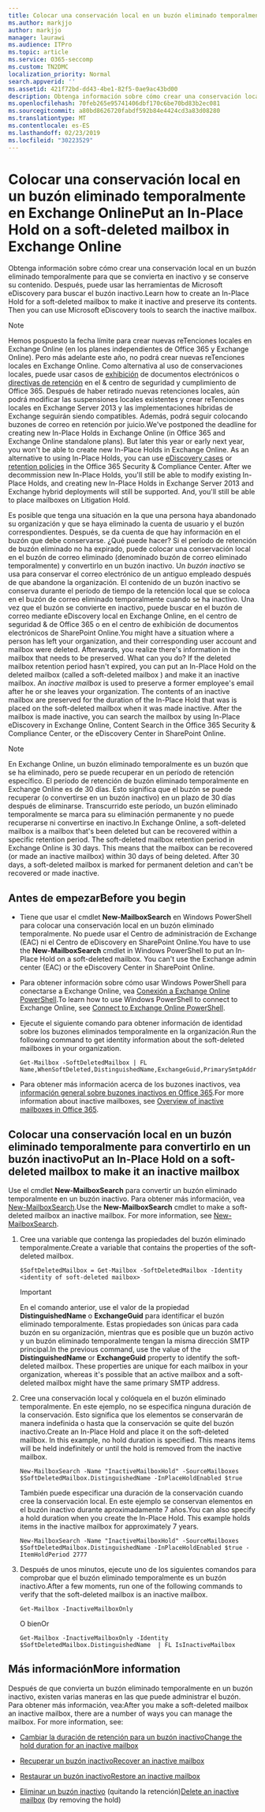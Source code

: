 ```yaml
---
title: Colocar una conservación local en un buzón eliminado temporalmente en Exchange Online
ms.author: markjjo
author: markjjo
manager: laurawi
ms.audience: ITPro
ms.topic: article
ms.service: O365-seccomp
ms.custom: TN2DMC
localization_priority: Normal
search.appverid: ''
ms.assetid: 421f72bd-dd43-4be1-82f5-0ae9ac43bd00
description: Obtenga información sobre cómo crear una conservación local en un buzón eliminado temporalmente para que se convierta en inactivo y se conserve su contenido. Después, puede usar las herramientas de Microsoft eDiscovery para buscar el buzón inactivo.
ms.openlocfilehash: 70feb265e95741406dbf170c6be70bd83b2ec081
ms.sourcegitcommit: a80bd8626720fabdf592b84e4424cd3a83d08280
ms.translationtype: MT
ms.contentlocale: es-ES
ms.lasthandoff: 02/23/2019
ms.locfileid: "30223529"
---
```

# <a name="put-an-in-place-hold-on-a-soft-deleted-mailbox-in-exchange-online"></a><span data-ttu-id="456c2-104">Colocar una conservación local en un buzón eliminado temporalmente en Exchange Online</span><span class="sxs-lookup"><span data-stu-id="456c2-104">Put an In-Place Hold on a soft-deleted mailbox in Exchange Online</span></span>

<span data-ttu-id="456c2-p102">Obtenga información sobre cómo crear una conservación local en un buzón eliminado temporalmente para que se convierta en inactivo y se conserve su contenido. Después, puede usar las herramientas de Microsoft eDiscovery para buscar el buzón inactivo.</span><span class="sxs-lookup"><span data-stu-id="456c2-p102">Learn how to create an In-Place Hold for a soft-deleted mailbox to make it inactive and preserve its contents. Then you can use Microsoft eDiscovery tools to search the inactive mailbox.</span></span>
  
> [!NOTE]
> <span data-ttu-id="456c2-p103">Hemos pospuesto la fecha límite para crear nuevas reTenciones locales en Exchange Online (en los planes independientes de Office 365 y Exchange Online). Pero más adelante este año, no podrá crear nuevas reTenciones locales en Exchange Online. Como alternativa al uso de conservaciones locales, puede usar casos de [exhibición](https://go.microsoft.com/fwlink/?linkid=780738) de documentos electrónicos o [directivas de retención](https://go.microsoft.com/fwlink/?linkid=827811) en el &amp; centro de seguridad y cumplimiento de Office 365. Después de haber retirado nuevas retenciones locales, aún podrá modificar las suspensiones locales existentes y crear reTenciones locales en Exchange Server 2013 y las implementaciones híbridas de Exchange seguirán siendo compatibles. Además, podrá seguir colocando buzones de correo en retención por juicio.</span><span class="sxs-lookup"><span data-stu-id="456c2-p103">We've postponed the deadline for creating new In-Place Holds in Exchange Online (in Office 365 and Exchange Online standalone plans). But later this year or early next year, you won't be able to create new In-Place Holds in Exchange Online. As an alternative to using In-Place Holds, you can use [eDiscovery cases](https://go.microsoft.com/fwlink/?linkid=780738) or [retention policies](https://go.microsoft.com/fwlink/?linkid=827811) in the Office 365 Security &amp; Compliance Center. After we decommission new In-Place Holds, you'll still be able to modify existing In-Place Holds, and creating new In-Place Holds in Exchange Server 2013 and Exchange hybrid deployments will still be supported. And, you'll still be able to place mailboxes on Litigation Hold.</span></span> 
  
<span data-ttu-id="456c2-p104">Es posible que tenga una situación en la que una persona haya abandonado su organización y que se haya eliminado la cuenta de usuario y el buzón correspondientes. Después, se da cuenta de que hay información en el buzón que debe conservarse. ¿Qué puede hacer? Si el período de retención de buzón eliminado no ha expirado, puede colocar una conservación local en el buzón de correo eliminado (denominado buzón de correo eliminado temporalmente) y convertirlo en un buzón inactivo. Un *buzón inactivo* se usa para conservar el correo electrónico de un antiguo empleado después de que abandone la organización. El contenido de un buzón inactivo se conserva durante el período de tiempo de la retención local que se coloca en el buzón de correo eliminado temporalmente cuando se ha inactivo. Una vez que el buzón se convierte en inactivo, puede buscar en el buzón de correo mediante eDiscovery local en Exchange Online, en el centro de seguridad &amp; de Office 365 o en el centro de exhibición de documentos electrónicos de SharePoint Online.</span><span class="sxs-lookup"><span data-stu-id="456c2-p104">You might have a situation where a person has left your organization, and their corresponding user account and mailbox were deleted. Afterwards, you realize there's information in the mailbox that needs to be preserved. What can you do? If the deleted mailbox retention period hasn't expired, you can put an In-Place Hold on the deleted mailbox (called a  soft-deleted mailbox ) and make it an inactive mailbox. An  *inactive mailbox*  is used to preserve a former employee's email after he or she leaves your organization. The contents of an inactive mailbox are preserved for the duration of the In-Place Hold that was is placed on the soft-deleted mailbox when it was made inactive. After the mailbox is made inactive, you can search the mailbox by using In-Place eDiscovery in Exchange Online, Content Search in the Office 365 Security &amp; Compliance Center, or the eDiscovery Center in SharePoint Online.</span></span> 
  
> [!NOTE]
> <span data-ttu-id="456c2-p105">En Exchange Online, un buzón eliminado temporalmente es un buzón que se ha eliminado, pero se puede recuperar en un período de retención específico. El período de retención de buzón eliminado temporalmente en Exchange Online es de 30 días. Esto significa que el buzón se puede recuperar (o convertirse en un buzón inactivo) en un plazo de 30 días después de eliminarse. Transcurrido este período, un buzón eliminado temporalmente se marca para su eliminación permanente y no puede recuperarse ni convertirse en inactivo.</span><span class="sxs-lookup"><span data-stu-id="456c2-p105">In Exchange Online, a soft-deleted mailbox is a mailbox that's been deleted but can be recovered within a specific retention period. The soft-deleted mailbox retention period in Exchange Online is 30 days. This means that the mailbox can be recovered (or made an inactive mailbox) within 30 days of being deleted. After 30 days, a soft-deleted mailbox is marked for permanent deletion and can't be recovered or made inactive.</span></span> 
  
## <a name="before-you-begin"></a><span data-ttu-id="456c2-123">Antes de empezar</span><span class="sxs-lookup"><span data-stu-id="456c2-123">Before you begin</span></span>

- <span data-ttu-id="456c2-p106">Tiene que usar el cmdlet **New-MailboxSearch** en Windows PowerShell para colocar una conservación local en un buzón eliminado temporalmente. No puede usar el Centro de administración de Exchange (EAC) ni el Centro de eDiscovery en SharePoint Online.</span><span class="sxs-lookup"><span data-stu-id="456c2-p106">You have to use the **New-MailboxSearch** cmdlet in Windows PowerShell to put an In-Place Hold on a soft-deleted mailbox. You can't use the Exchange admin center (EAC) or the eDiscovery Center in SharePoint Online.</span></span> 
    
- <span data-ttu-id="456c2-126">Para obtener información sobre cómo usar Windows PowerShell para conectarse a Exchange Online, vea [Conexión a Exchange Online PowerShell](https://go.microsoft.com/fwlink/p/?linkid=396554).</span><span class="sxs-lookup"><span data-stu-id="456c2-126">To learn how to use Windows PowerShell to connect to Exchange Online, see [Connect to Exchange Online PowerShell](https://go.microsoft.com/fwlink/p/?linkid=396554).</span></span>
    
- <span data-ttu-id="456c2-127">Ejecute el siguiente comando para obtener información de identidad sobre los buzones eliminados temporalmente en la organización.</span><span class="sxs-lookup"><span data-stu-id="456c2-127">Run the following command to get identity information about the soft-deleted mailboxes in your organization.</span></span> 
    
  ```
  Get-Mailbox -SoftDeletedMailbox | FL Name,WhenSoftDeleted,DistinguishedName,ExchangeGuid,PrimarySmtpAddress
  ```

- <span data-ttu-id="456c2-128">Para obtener más información acerca de los buzones inactivos, vea [información general sobre buzones inactivos en Office 365](inactive-mailboxes-in-office-365.md).</span><span class="sxs-lookup"><span data-stu-id="456c2-128">For more information about inactive mailboxes, see [Overview of inactive mailboxes in Office 365](inactive-mailboxes-in-office-365.md).</span></span>
    
## <a name="put-an-in-place-hold-on-a-soft-deleted-mailbox-to-make-it-an-inactive-mailbox"></a><span data-ttu-id="456c2-129">Colocar una conservación local en un buzón eliminado temporalmente para convertirlo en un buzón inactivo</span><span class="sxs-lookup"><span data-stu-id="456c2-129">Put an In-Place Hold on a soft-deleted mailbox to make it an inactive mailbox</span></span>

<span data-ttu-id="456c2-p107">Use el cmdlet **New-MailboxSearch** para convertir un buzón eliminado temporalmente en un buzón inactivo. Para obtener más información, vea [New-MailboxSearch](http://technet.microsoft.com/library/74303b47-bb49-407c-a43b-590356eae35c.aspx).</span><span class="sxs-lookup"><span data-stu-id="456c2-p107">Use the **New-MailboxSearch** cmdlet to make a soft-deleted mailbox an inactive mailbox. For more information, see [New-MailboxSearch](http://technet.microsoft.com/library/74303b47-bb49-407c-a43b-590356eae35c.aspx).</span></span>
  
1. <span data-ttu-id="456c2-132">Cree una variable que contenga las propiedades del buzón eliminado temporalmente.</span><span class="sxs-lookup"><span data-stu-id="456c2-132">Create a variable that contains the properties of the soft-deleted mailbox.</span></span> 
    
   ```
   $SoftDeletedMailbox = Get-Mailbox -SoftDeletedMailbox -Identity <identity of soft-deleted mailbox>
   ```

    > [!IMPORTANT]
    > <span data-ttu-id="456c2-p108">En el comando anterior, use el valor de la propiedad **DistinguishedName** o **ExchangeGuid** para identificar el buzón eliminado temporalmente. Estas propiedades son únicas para cada buzón en su organización, mientras que es posible que un buzón activo y un buzón eliminado temporalmente tengan la misma dirección SMTP principal.</span><span class="sxs-lookup"><span data-stu-id="456c2-p108">In the previous command, use the value of the **DistinguishedName** or **ExchangeGuid** property to identify the soft-deleted mailbox. These properties are unique for each mailbox in your organization, whereas it's possible that an active mailbox and a soft-deleted mailbox might have the same primary SMTP address.</span></span> 
  
2. <span data-ttu-id="456c2-p109">Cree una conservación local y colóquela en el buzón eliminado temporalmente. En este ejemplo, no se especifica ninguna duración de la conservación. Esto significa que los elementos se conservarán de manera indefinida o hasta que la conservación se quite del buzón inactivo.</span><span class="sxs-lookup"><span data-stu-id="456c2-p109">Create an In-Place Hold and place it on the soft-deleted mailbox. In this example, no hold duration is specified. This means items will be held indefinitely or until the hold is removed from the inactive mailbox.</span></span>
    
   ```
   New-MailboxSearch -Name "InactiveMailboxHold" -SourceMailboxes $SoftDeletedMailbox.DistinguishedName -InPlaceHoldEnabled $true
    ```
   <span data-ttu-id="456c2-p110">También puede especificar una duración de la conservación cuando cree la conservación local. En este ejemplo se conservan elementos en el buzón inactivo durante aproximadamente 7 años.</span><span class="sxs-lookup"><span data-stu-id="456c2-p110">You can also specify a hold duration when you create the In-Place Hold. This example holds items in the inactive mailbox for approximately 7 years.</span></span>
    
   ```
   New-MailboxSearch -Name "InactiveMailboxHold" -SourceMailboxes $SoftDeletedMailbox.DistinguishedName -InPlaceHoldEnabled $true -ItemHoldPeriod 2777
   ```

3. <span data-ttu-id="456c2-140">Después de unos minutos, ejecute uno de los siguientes comandos para comprobar que el buzón eliminado temporalmente es un buzón inactivo.</span><span class="sxs-lookup"><span data-stu-id="456c2-140">After a few moments, run one of the following commands to verify that the soft-deleted mailbox is an inactive mailbox.</span></span>
    
   ```
   Get-Mailbox -InactiveMailboxOnly
   ```

    <span data-ttu-id="456c2-141">O bien</span><span class="sxs-lookup"><span data-stu-id="456c2-141">Or</span></span>
    
   ```
   Get-Mailbox -InactiveMailboxOnly -Identity $SoftDeletedMailbox.DistinguishedName  | FL IsInactiveMailbox
   ```

## <a name="more-information"></a><span data-ttu-id="456c2-142">Más información</span><span class="sxs-lookup"><span data-stu-id="456c2-142">More information</span></span>

<span data-ttu-id="456c2-p111">Después de que convierta un buzón eliminado temporalmente en un buzón inactivo, existen varias maneras en las que puede administrar el buzón. Para obtener más información, vea:</span><span class="sxs-lookup"><span data-stu-id="456c2-p111">After you make a soft-deleted mailbox an inactive mailbox, there are a number of ways you can manage the mailbox. For more information, see:</span></span>
  
- [<span data-ttu-id="456c2-145">Cambiar la duración de retención para un buzón inactivo</span><span class="sxs-lookup"><span data-stu-id="456c2-145">Change the hold duration for an inactive mailbox</span></span>](change-the-hold-duration-for-an-inactive-mailbox.md)
    
- [<span data-ttu-id="456c2-146">Recuperar un buzón inactivo</span><span class="sxs-lookup"><span data-stu-id="456c2-146">Recover an inactive mailbox</span></span>](recover-an-inactive-mailbox.md)
    
- [<span data-ttu-id="456c2-147">Restaurar un buzón inactivo</span><span class="sxs-lookup"><span data-stu-id="456c2-147">Restore an inactive mailbox</span></span>](restore-an-inactive-mailbox.md)
    
- <span data-ttu-id="456c2-148">[Eliminar un buzón inactivo](delete-an-inactive-mailbox.md) (quitando la retención)</span><span class="sxs-lookup"><span data-stu-id="456c2-148">[Delete an inactive mailbox](delete-an-inactive-mailbox.md) (by removing the hold)</span></span>
